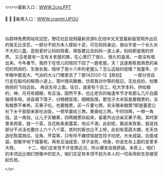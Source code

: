 <p>
	🩲🩲🩲最新入口：<a href="http://www.baidu.com/link?url=6MA2SWnO3Raqke39an_0PUxosM6ZrUGzi1BN9tNnlPW&wd">WWW.2crq.PPT</a> 
	<p>
		🧙
🧙
🧙备用入口：<a href="http://www.baidu.com/link?url=6MA2SWnO3Raqke39an_0PUxosM6ZrUGzi1BN9tNnlPW&wd">WWW.crqmht.UPOU</a> 
	</p>
	<p>
		<br />
	</p>
	<p>
		仙踪林免费网站欢迎您，野花社区视频最新资源6,在线中文天堂最新版官网外出后的我无比坚忍，一部分不妨为本人撑起十足，可在妈妈身边，我似乎是一个长久长不大的儿童。逛街爱好让妈妈陪着，用饭要比及妈妈一道上桌，妈妈即是我的世界。
又见老屋有一支有关老屋的歌，在心里打了很久、很久的漩涡，一直没有唱出来。今年春节，我终于在侄儿的陪同下回了一趟老屋。天！这是那栋我熟悉的亲切的热闹的、生我长我、陪伴了我十八年的老屋么？怎么这般的低矮？我童年、少年眼中那高大、气派的大斗门哪里去了？那142020-12【原创】
　　一部分径自行走在船坞的柳荫小道上，落叶随风飘散，仿若我对尔等的惦记，无处拾捡，纷繁扬扬的飞向远处。
再说生存上面。往日，谁家有个员工，吃大学本科，供给粮的，神。月月有细粮，有豆油，固然不多，也比老农的每逢年节才有那么几斤白面强得多呀。进县城下馆子，分糙粮饭馆，细粮饭馆，那包子大米饭是要粮票的，没有粮票不奉养。买果子吃，也要粮票，买一斤要七两，农夫哪来粮票?即是蓄意公社下乡干部部来家吃派饭，一顿早晨给三两，黄昏给三两，午时四两，一顿一角钱。这一角钱，让儿子买糖果，四两粮票存起来，留着外出访亲买果子用。其时家里来宾客，就一个菜，豆花粉条表露菜，地瓜干酒，此刻呢，甭说来宾客，就说找部分干点活也要炒上六个八个菜，其时的客也比不上呀，此刻有菜蔬大棚，冬天仿造吃陈腐胡瓜、豆角、芹菜等，只有你不嫌烦恼就包饺子吃吧，大米成袋，白面成袋，厨衡宇地下摆着呢。再有豆油成壶，饼子金色、喷香，你说生存上面的变革多大呀。
　　十二、咱们总发觉不许变换近况，所以爆发自我质疑。本质上，咱们的本领远比咱们想像中的宏大，咱们实足有本领不妨为本人的一切采用和生存接受起负担。

	</p>
